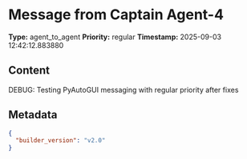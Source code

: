 # Message from Captain Agent-4

**Type:** agent_to_agent
**Priority:** regular
**Timestamp:** 2025-09-03 12:42:12.883880

## Content

DEBUG: Testing PyAutoGUI messaging with regular priority after fixes

## Metadata

```json
{
  "builder_version": "v2.0"
}
```
